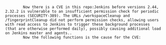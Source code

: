 
            Now there is a CVE in this repo:Jenkins before versions 2.44, 2.32.2 is vulnerable to an insufficient permission check for periodic processes (SECURITY-389). The URLs /workspaceCleanup and /fingerprintCleanup did not perform permission checks, allowing users with read access to Jenkins to trigger these background processes (that are otherwise performed daily), possibly causing additional load on Jenkins master and agents..
            Now the following functions is the cause for the CVE:
            